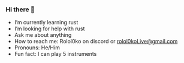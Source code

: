 ### Hi there 👋
- I’m currently learning rust
- I’m looking for help with rust
- Ask me about anything
- How to reach me: Rolol0ko on discord or rolol0koLive@gmail.com
- Pronouns: He/Him
- Fun fact: I can play 5 instruments
